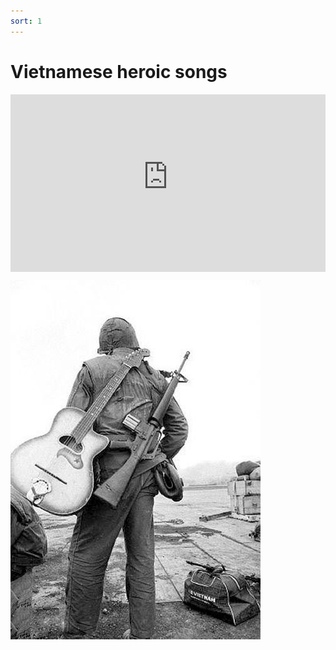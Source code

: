 ```yaml
---
sort: 1
---
```


# Vietnamese heroic songs

<div style="position:relative;padding-bottom:56.25%;">
<iframe style="width:100%;height:100%;position:absolute;left:0px;top:0px;" 
        frameborder="0" allowfullscreen
        allow="accelerometer; autoplay; clipboard-write; encrypted-media; gyroscope; picture-in-picture" 
        src="https://www.youtube-nocookie.com/embed/videoseries?list=PLQpdLg156HYJiAAPXXQ3-iHMv02Ydg_tR"
        ></iframe> </div>
        

![](image/guitar_n_gun.jpg)
